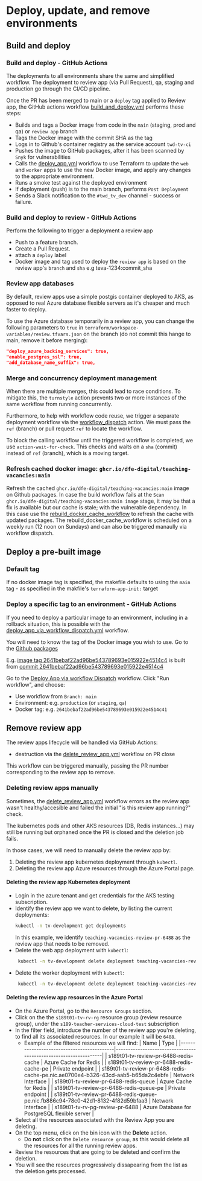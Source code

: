 # Deploy, update, and remove environments

## Build and deploy

### Build and deploy - GitHub Actions

The deployments to all environments share the same and simplified workflow. The deployment to review app (via Pull Request), qa, staging and production go through the CI/CD pipeline.

Once the PR has been merged to main or a `deploy` tag applied to Review app, the GitHub actions workflow [build_and_deploy.yml](../.github/workflows/build_and_deploy.yml) performs these steps:

- Builds and tags a Docker image from code in the `main` (staging, prod and qa) or `review app` branch
- Tags the Docker image with the commit SHA as the tag
- Logs in to Github's container registry as the service account `twd-tv-ci`
- Pushes the image to GitHub packages, after it has been scanned by `Snyk` for vulnerabilities
- Calls the [deploy_app.yml](../.github/workflows/deploy_app.yml) workflow to use Terraform to update the `web` and `worker` apps to use the new Docker image, and apply any changes to the appropriate environment.
- Runs a smoke test against the deployed environment
- If deployment (push) is to the main branch, performs `Post Deployment`
- Sends a Slack notification to the `#twd_tv_dev` channel - success or failure.

### Build and deploy to review - GitHub Actions

Perform the following to trigger a deployment a review app

- Push to a feature branch.
- Create a Pull Request.
- attach a `deploy` label
- Docker image and tag used to deploy the `review app` is based on the review app's `branch` and `sha` e.g teva-1234:commit_sha

### Review app databases
By default, review apps use a simple postgis container deployed to AKS, as opposed to real Azure database flexible servers as it's cheaper and much faster to deploy.

To use the Azure database temporarily in a review app, you can change the following parameters to `true` in `terraform/workspace-variables/review.tfvars.json` on the branch (do not commit this hange to main, remove it before merging):

```json
"deploy_azure_backing_services": true,
"enable_postgres_ssl": true,
"add_database_name_suffix": true,
```

### Merge and concurrency deployment management
When there are multiple merges, this could lead to race conditions. To mitigate this, the `turnstyle` action prevents two or more instances of the same workflow from running concurrently.

Furthermore, to help with workflow code reuse, we trigger a separate deployment workflow via the [workflow_dispatch](https://docs.github.com/en/actions/reference/events-that-trigger-workflows#workflow_dispatch) action. We must pass the `ref` (branch) or pull request `ref` to locate the workflow.

To block the calling workflow until the triggered workflow is completed, we use `action-wait-for-check`. This checks and waits on a `sha` (commit) instead of `ref` (branch), which is a moving target.


### Refresh cached docker image: `ghcr.io/dfe-digital/teaching-vacancies:main`

Refresh the cached `ghcr.io/dfe-digital/teaching-vacancies:main` image on Github packages. In case the build workflow fails at the `Scan ghcr.io/dfe-digital/teaching-vacancies:main image` stage, it may be that a fix is available but our cache is stale; with the vulnerable dependency. In this case use the [rebuild_docker_cache_workflow](../.github/workflows/rebuild_docker_cache.yml) to refresh the cache with updated packages. The rebuild_docker_cache_workflow is scheduled on a weekly run (12 noon on Sundays) and can also be triggered manaully via workflow dispatch.


## Deploy a pre-built image

### Default tag

If no docker image tag is specified, the makefile defaults to using the `main` tag - as specified in the makfile's `terraform-app-init:` target

### Deploy a specific tag to an environment - GitHub Actions

If you need to deploy a particular image to an environment, including in a rollback situation, this is possible with the [deploy_app_via_workflow_dispatch.yml](/.github/workflows/deploy_app_via_workflow_dispatch.yml) workflow.

You will need to know the tag of the Docker image you wish to use. Go to the [Github packages](https://github.com/DFE-Digital/teaching-vacancies/pkgs/container/teaching-vacancies)

E.g. [image tag 2641bebaf22ad96be543789693e015922e4514c4](https://hub.docker.com/layers/dfedigital/teaching-vacancies/2641bebaf22ad96be543789693e015922e4514c4/images/sha256-804c11e347b156a65c4ffe504e11e97917550d3ea11fed4e1697fdfc3725f3f7?context=explore)
is built from [commit 2641bebaf22ad96be543789693e015922e4514c4](https://github.com/DFE-Digital/teaching-vacancies/commit/2641bebaf22ad96be543789693e015922e4514c4)

Go to the [Deploy App via workflow Dispatch](https://github.com/DFE-Digital/teaching-vacancies/actions/workflows/deploy_app_via_workflow_dispatch.yml) workflow.
Click "Run workflow", and choose:
- Use workflow from `Branch: main`
- Environment: e.g. `production` (or `staging`, `qa`)
- Docker tag: e.g. `2641bebaf22ad96be543789693e015922e4514c41`

## Remove review app

The review apps lifecycle will be handled via GitHub Actions:
- destruction via the [delete_review_app.yml](../.github/workflows/delete_review_app.yml) workflow on PR close

This workflow can be triggered manually, passing the PR number corresponding to the review app to remove.

### Deleting review apps manually

Sometimes, the [delete_review_app.yml](../.github/workflows/delete_review_app.yml) workflow errors as the review app
wasn't  healthy/accesible and failed the initial "is this review app running?" check.

The kubernetes pods and other AKS resources (DB, Redis instances...) may still be running but orphaned once the PR is
closed and the deletion job fails.

In those cases, we will need to manually delete the review app by:
1. Deleting the review app kubernetes deployment through `kubectl`.
2. Deleting the review app Azure resources through the Azure Portal page.

#### Deleting the review app Kubernetes deployment
- Login in the azure tenant and get credentials for the AKS testing subscription.
- Identify the review app we want to delete, by listing the current deployments:
  ```bash
  kubectl -n tv-development get deployments
  ```
  In this example, we identify `teaching-vacancies-review-pr-6488` as the review app that needs to be removed.
- Delete the web app deployment with `kubectl`:
  ```bash
   kubectl -n tv-development delete deployment teaching-vacancies-review-pr-6488
  ```
- Delete the worker deployment with `kubectl`:
  ```bash
   kubectl -n tv-development delete deployment teaching-vacancies-review-pr-6488-worker
  ```

#### Deleting the review app resources in the Azure Portal
- On the Azure Portal, go to the `Resource Groups` section.
- Click on the the `s189t01-tv-rv-rg` resource group (review resource group), under the `s189-teacher-services-cloud-test` subscription
- In the filter field, introduce the number of the review app you're deleting, to find all its associated resources. In our example it will be `6488`.
  - Example of the filtered resources we will find:
    | Name                                      | Type                                                            |
    |-------------------------------------------|-----------------------------------------------------------------|
    | s189t01-tv-review-pr-6488-redis-cache     | Azure Cache for Redis                                           |
    | s189t01-tv-review-pr-6488-redis-cache-pe  | Private endpoint                                                |
    | s189t01-tv-review-pr-6488-redis-cache-pe.nic.ae0700e4-b326-43cd-aab5-b65da2c4ebfe  | Network Interface      |
    | s189t01-tv-review-pr-6488-redis-queue     | Azure Cache for Redis                                           |
    | s189t01-tv-review-pr-6488-redis-queue-pe  | Private endpoint                                                |
    | s189t01-tv-review-pr-6488-redis-queue-pe.nic.fb886c94-78c0-42d1-8132-4f82d59bfaa3  | Network Interface      |
    | s189t01-tv-rv-pg-review-pr-6488           | Azure Database for PostgreSQL flexible server                   |
- Select all the resources associated with the Review App you are deleting.
- On the top menu, click on the bin icon with the **Delete** action.
  - Do **not** click on the `Delete resource group`, as this would delete all the resources for all the running review apps.
- Review the resources that are going to be deleted and confirm the deletion.
- You will see the resources progressively dissapearing from the list as the deletion gets processed.
